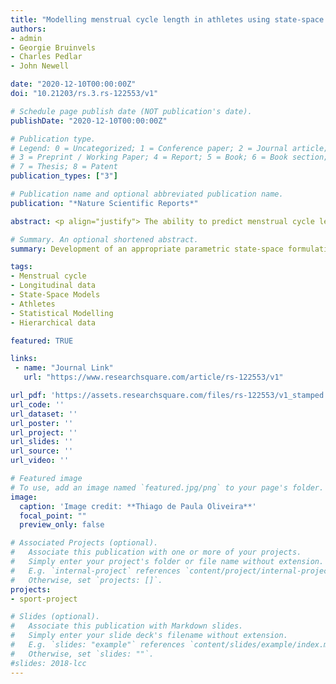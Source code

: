 ```yaml
---
title: "Modelling menstrual cycle length in athletes using state-space models"
authors:
- admin
- Georgie Bruinvels
- Charles Pedlar
- John Newell

date: "2020-12-10T00:00:00Z"
doi: "10.21203/rs.3.rs-122553/v1"

# Schedule page publish date (NOT publication's date).
publishDate: "2020-12-10T00:00:00Z"

# Publication type.
# Legend: 0 = Uncategorized; 1 = Conference paper; 2 = Journal article;
# 3 = Preprint / Working Paper; 4 = Report; 5 = Book; 6 = Book section;
# 7 = Thesis; 8 = Patent
publication_types: ["3"]

# Publication name and optional abbreviated publication name.
publication: "*Nature Scientific Reports*"

abstract: <p align="justify"> The ability to predict menstrual cycle length to a high degree of precision enables female athletes to track their period and tailor their training and nutrition correspondingly knowing when to push harder when to prioritise recovery and how to minimise the impact of menstrual symptoms on performance. Such individualisation is possible if cycle length can be predicted to a high degree of accuracy. To achieve this, a hybrid predictive model was built using data on 16,990 cycles collected from a sample of 2,178women (mean age 33.89 years, range 14.98 - 47.10, number of menstrual cycles ranging from 4 - 53). To capture the within-subject temporal correlation, a mixed-eﬀect state-space model was ﬁtted incorporating a Bayesian approach for process forecasting to predict the duration (in days) of the next menstrual cycle. The modelling procedure was split into three steps(i) a time trend component using a random walk with an overdispersion parameter, (ii) an autocorrelation component using an autoregressive moving-average (ARMA) model, and (iii) a linear predictor to account for covariates (e.g. injury, stomach cramps, training intensity). The inclusion of an overdispersion parameter suggested that 26.81% [24.14%,29.58%] of cycles in the sample were overdispersed where the random walk standard deviation under a non-overdispersed cycle is 1.0530 [1.0060,1.0526] days while under an overdispersed cycle it increased to 4.7386 [4.5379,4.9492] days. To assess the performance and prediction accuracy of the model, each woman’s last observation was used as test data. The Root Mean Square Error (RMSE), Concordance Correlation Coeﬃcient (CCC) and Pearson correlation coeﬃcient (r) between the observed and predicted values were calculated. The model had an RMSE of 1.6126 days, a precision of 0.7501 and overall accuracy of 0.9855. In the absence of hormonal measurements, knowing how aspects of physiology and psychology are changing across the menstrual cycle has the potential to help female athletes personalise their training, nutrition and recovery tailored to their cycle to sustain peak performance at the highest level and gain a competitive edge. In conclusion, the hybrid model presented here is a useful approach for predicting menstrual cycle length which in turn can be used to support female athlete wellness to optimise performance </p>

# Summary. An optional shortened abstract.
summary: Development of an appropriate parametric state-space formulation for the marginal distribution of standard menstrual cycles for female athletes

tags:
- Menstrual cycle
- Longitudinal data
- State-Space Models
- Athletes
- Statistical Modelling
- Hierarchical data

featured: TRUE

links:
 - name: "Journal Link"
   url: "https://www.researchsquare.com/article/rs-122553/v1"

url_pdf: 'https://assets.researchsquare.com/files/rs-122553/v1_stamped.pdf'
url_code: ''
url_dataset: ''
url_poster: ''
url_project: ''
url_slides: ''
url_source: ''
url_video: ''

# Featured image
# To use, add an image named `featured.jpg/png` to your page's folder. 
image:
  caption: 'Image credit: **Thiago de Paula Oliveira**'
  focal_point: ""
  preview_only: false

# Associated Projects (optional).
#   Associate this publication with one or more of your projects.
#   Simply enter your project's folder or file name without extension.
#   E.g. `internal-project` references `content/project/internal-project/index.md`.
#   Otherwise, set `projects: []`.
projects:
- sport-project

# Slides (optional).
#   Associate this publication with Markdown slides.
#   Simply enter your slide deck's filename without extension.
#   E.g. `slides: "example"` references `content/slides/example/index.md`.
#   Otherwise, set `slides: ""`.
#slides: 2018-lcc
---
```


